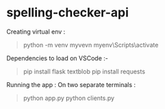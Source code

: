 # spelling-checker-api

Creating virtual env :
>python -m venv myvevn
>myenv\Scripts\activate

Dependencies to load on VSCode :- 

>pip install flask textblob
>pip install requests

Running the app :
On two separate terminals :
>python app.py
>python clients.py
